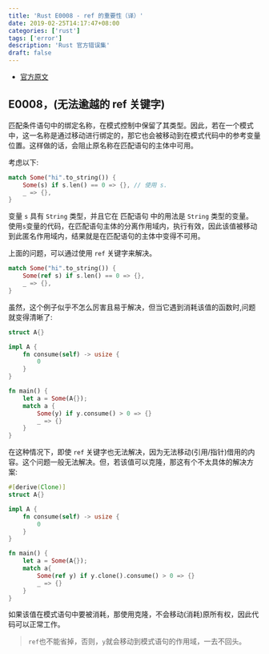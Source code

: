 ```yaml
---
title: 'Rust E0008 - ref 的重要性（译）'
date: 2019-02-25T14:17:47+08:00
categories: ['rust']
tags: ['error']
description: 'Rust 官方错误集'
draft: false
---
```


- [官方原文](https://doc.rust-lang.org/stable/error-index.html#E0008)

## E0008，(无法逾越的 ref 关键字)

匹配条件语句中的绑定名称，在模式控制中保留了其类型。因此，若在一个模式中，这一名称是通过移动进行绑定的，那它也会被移动到在模式代码中的参考变量位置。这样做的话，会阻止原名称在匹配语句的主体中可用。

考虑以下:

```rust
match Some("hi".to_string()) {
    Some(s) if s.len() == 0 => {}, // 使用 s.
    _ => {},
}
```

变量 `s` 具有 `String` 类型，并且它在 匹配语句 中的用法是 `String` 类型的变量。 使用`s`变量的代码，在匹配语句主体的分离作用域内，执行有效，因此该值被移动到此匿名作用域内，结果就是在匹配语句的主体中变得不可用。

上面的问题，可以通过使用 `ref` 关键字来解决。

```rust
match Some("hi".to_string()) {
    Some(ref s) if s.len() == 0 => {},
    _ => {},
}
```

虽然，这个例子似乎不怎么厉害且易于解决，但当它遇到消耗该值的函数时,问题就变得清晰了:

```rust
struct A{}

impl A {
    fn consume(self) -> usize {
        0
    }
}

fn main() {
    let a = Some(A{});
    match a {
        Some(y) if y.consume() > 0 => {}
        _ => {}
    }
}
```

在这种情况下，即使 `ref` 关键字也无法解决，因为无法移动(引用/指针)借用的内容。这个问题一般无法解决。但，若该值可以克隆，那这有个不太具体的解决方案:

```rust
#[derive(Clone)]
struct A{}

impl A {
    fn consume(self) -> usize {
        0
    }
}

fn main() {
    let a = Some(A{});
    match a{
        Some(ref y) if y.clone().consume() > 0 => {}
        _ => {}
    }
}
```

如果该值在模式语句中要被消耗，那使用克隆，不会移动(消耗)原所有权，因此代码可以正常工作。

> `ref`也不能省掉，否则，`y`就会移动到模式语句的作用域，一去不回头。
